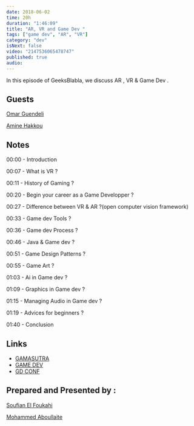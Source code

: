 ```yaml
---
date: 2018-06-02
time: 20h
duration: "1:46:09"
title: "AR, VR and Game Dev "
tags: ["game dev", "AR", "VR"]
category: "dev"
isNext: false
video: "2147536065478747"
published: true
audio:
---
```


In this episode of GeeksBlabla, we discuss AR , VR & Game Dev .

## Guests

[Omar Guendeli](https://guendeliomar.com)

[Amine Hakkou](https://www.hakkou.me/)

## Notes

00:00 - Introduction

00:07 - What is VR ?

00:11 - History of Gaming ?

00:20 - Begin your career as a Game Developper ?

00:27 - Difference between VR & AR ?(open computer vision framework)

00:33 - Game dev Tools ?

00:36 - Game dev Process ?

00:46 - Java & Game dev ?

00:51 - Game Design Patterns ?

00:55 - Game Art ?

01:03 - Ai in Game dev ?

01:09 - Graphics in Game dev ?

01:15 - Managing Audio in Game dev ?

01:19 - Advices for beginners ?

01:40 - Conclusion

## Links

- [GAMASUTRA](https://www.gamasutra.com/)
- [GAME DEV](https://gamedev.net/)
- [GD CONF](https://gdconf.com/)

## Prepared and Presented by :

[Soufian El Foukahi](https://twitter.com/souffanda/)

[Mohammed Aboullaite](http://aboullaite.me/)
